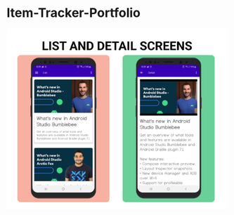 # Item-Tracker-Portfolio

![alt text](https://github.com/Cj-Rodriguez101/PracticeSet/blob/dae40b221a316476a3d0119b558263551de437fd/LISTDETAILSCREEN.png)
